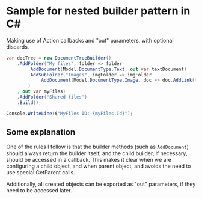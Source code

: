 # Sample for nested builder pattern in C#

Making use of Action<T> callbacks and "out" parameters, with optional discards.

```csharp
var docTree = new DocumentTreeBuilder()
    .AddFolder("My files", folder => folder
        .AddDocument(Model.DocumentType.Text, out var textDocument)
        .AddSubFolder("Images", imgFolder => imgFolder
            .AddDocument(Model.DocumentType.Image, doc => doc.AddLink(textDocument))
        )
    , out var myFiles)
    .AddFolder("Shared files")
    .Build();

Console.WriteLine($"MyFiles ID: {myFiles.Id}");
```

## Some explanation

One of the rules I follow is that the builder methods (such as ```AddDocument```) should always return the builder itself, and
the child builder, if necessary, should be accessed in a callback. This makes it clear when we are configuring a child object, and when parent object, and avoids the need to use special GetParent calls.

Additionally, all created objects can be exported as "out" parameters, if they need to be accessed later.
